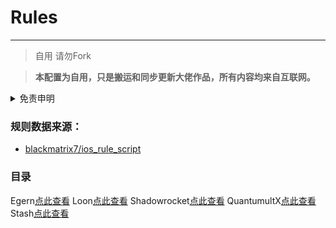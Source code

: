 # Rules
---

>自用 请勿Fork

> **本配置为自用，只是搬运和同步更新大佬作品，所有内容均来自互联网。**


</details>

<details>
  <summary>免责申明</summary>
   


* 本项目涉及的脚本仅用于资源共享和学习研究，不能保证其合法性，准确性，完整性和有效性，请根据情况自行判断.

* 间接使用该项目的任何用户，包括但不限于建立VPS或在某些行为违反国家/地区法律或相关法规的情况下进行传播, 本项目对于由此引起的任何隐私泄漏或其他后果概不负责.

* 请勿将本项目的任何内容用于商业或非法目的，否则后果自负.

* 如果任何单位或个人认为该项目的脚本可能涉嫌侵犯其权利，则应及时通知并提供身份证明，所有权证明，我将在收到认证文件后删除相关脚本.

* 对任何脚本问题概不负责，包括但不限于由任何脚本错误导致的任何损失或损害.

* 您必须在下载后的24小时内从计算机或手机中完全删除以上内容.

* 任何以任何方式查看此项目的人或直接或间接使用该项目的使用者都应仔细阅读此声明。保留随时更改或补充此免责声明的权利。一旦使用并复制了该项目的任何文件，则视为您已接受此免责声明.

</details>



### 规则数据来源：

- [blackmatrix7/ios_rule_script](https://github.com/blackmatrix7/ios_rule_script/tree/master/rule)

### 目录

Egern[点此查看](https://github.com/Asimplersir/Rules/blob/X/Egern/Rule/README.md)
Loon[点此查看](https://github.com/Asimplersir/Rules/blob/X/Loon/Rule/README.md)
Shadowrocket[点此查看](https://github.com/Asimplersir/Rules/blob/X/Shadowrocket/Rule/README.md)
QuantumultX[点此查看](https://github.com/Asimplersir/Rules/blob/X/QuantumultX/Rule/README.md)
Stash[点此查看](https://github.com/Asimplersir/Rules/blob/X/Stash/Rule/README.md)

